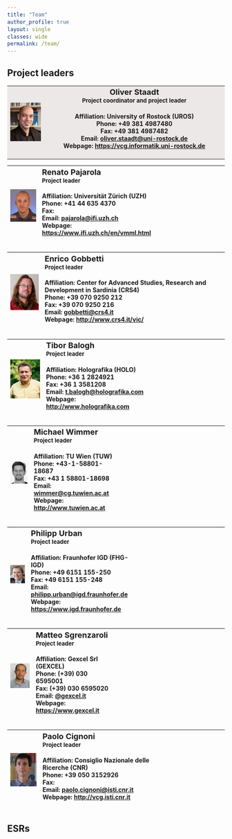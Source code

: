 ```yaml
---
title: "Team"
author_profile: true
layout: single
classes: wide
permalink: /team/
---
```


## Project leaders 
<!-- &nbsp; &nbsp; &nbsp; ESRs &nbsp; &nbsp; &nbsp; Management and Administrative -->



<!-- <table>
  <thead>
    <tr>
      <th>Employee</th>
      <th>Salary</th>
      <th> </th>
    </tr>
  </thead>
  <tbody>
    <tr>
      <td><a href="#">John Doe</a></td>
      <td>$1</td>
      <td>Because that’s all Steve Jobs needed for a salary.</td>
    </tr>
    <tr>
      <td><a href="#">Jane Doe</a></td>
      <td>$100K</td>
      <td>For all the blogging she does.</td>
    </tr>
    <tr>
      <td><a href="#">Fred Bloggs</a></td>
      <td>$100M</td>
      <td>Pictures are worth a thousand words, right? So Jane × 1,000.</td>
    </tr>
    <tr>
      <td><a href="#">Jane Bloggs</a></td>
      <td>$100B</td>
      <td>With hair like that?! Enough said.</td>
    </tr>
  </tbody>
</table>
-->
<table>
	<tbody>	
  <col width="130">
  <col width="560">
  <!-- <col width="130">
  <col width="80"> -->	
	<tr>
	   <th style="background-color:#ECE8E7"> <img src="/assets/images/staadt.jpg" alt="Oliver Staadt">
		</th>
		<th style="background-color:#ECE8E7">  <font size="4"> Oliver Staadt </font><br>									
          <font size="2">Project coordinator and project leader</font>
          <h4>														
          Affiliation: University of Rostock (UROS)
          <br>
          Phone: +49 381 4987480
          <br>
          Fax: +49 381 4987482
          <br>
				  Email: <a href="mailto:oliver.staadt@uni-rostock.de">oliver.staadt@uni-rostock.de</a>	
          <br>
          Webpage: <a href="https://vcg.informatik.uni-rostock.de">https://vcg.informatik.uni-rostock.de</a>	
          </h4>						
        </th>
        <!-- <th> &nbsp; &nbsp; &nbsp; &nbsp; &nbsp; &nbsp; &nbsp; &nbsp; &nbsp; &emsp; &nbsp; &emsp;</th>
        <th>&emsp; &emsp; &emsp; &emsp;</th> -->
    </tr>

</tbody>		
</table>

<table>
	<thead>		
	<tr>
	   <th> <img src="/assets/images/pajarola.JPG" alt="Renato Pajarola">
		</th>
		<th style="text-align: left"> <font size="4"> Renato Pajarola </font><br>									
          <font size="2">Project leader</font>
          <h4>														
          Affiliation: Universität Zürich (UZH)
          <br>
          Phone: +41 44 635 4370
          <br>
          Fax: 
          <br>
				  Email: <a href="mailto:pajarola@ifi.uzh.ch">pajarola@ifi.uzh.ch</a>	
          <br>
          Webpage: <a href="https://www.ifi.uzh.ch/en/vmml.html">https://www.ifi.uzh.ch/en/vmml.html</a>	
          </h4>						
        </th>
        <th> &nbsp; &nbsp; &nbsp; &nbsp; &nbsp; &nbsp; &nbsp; &nbsp; &nbsp; &emsp; &nbsp; &emsp;</th>
        <th>&emsp; &emsp; &emsp; &emsp;</th>
    </tr>

</thead>		
</table>

<table>
	<thead>		
	<tr>
	   <th> <img src="/assets/images/gobbetti.jpg" alt="Enrico Gobbetti">
		</th>
		<th style="text-align: left"> <font size="4"> Enrico Gobbetti </font><br>									
          <font size="2">Project leader</font>
          <h4>														
          Affiliation: Center for Advanced Studies, Research and Development in Sardinia (CRS4)
          <br>
          Phone: +39 070 9250 212
          <br>
          Fax: +39 070 9250 216
          <br>
				  Email: <a href="mailto:gobbetti@crs4.it">gobbetti@crs4.it</a>	
          <br>
          Webpage: <a href="http://www.crs4.it/vic/">http://www.crs4.it/vic/</a>	
          </h4>						
        </th>
        <th> </th>
    </tr>

</thead>		
</table>

<table>
	<thead>		
	<tr>
	   <th> <img src="/assets/images/balogh.jpg" alt="Tibor Balogh">
		</th>
		<th style="text-align: left"> <font size="4"> Tibor Balogh </font><br>									
          <font size="2">Project leader</font>
          <h4>														
          Affiliation: Holografika (HOLO)
          <br>
          Phone: +36 1 2824921
          <br>
          Fax: +36 1 3581208
          <br>
				  Email: <a href="mailto:t.balogh@holografika.com">t.balogh@holografika.com</a>	
          <br>
          Webpage: <a href="http://www.holografika.com">http://www.holografika.com</a>	
          </h4>						
        </th>
        <th> &nbsp; &nbsp; &nbsp; &nbsp; &nbsp; &nbsp; &nbsp; &nbsp; &nbsp; &emsp; &nbsp; &emsp;</th>
        <th> &nbsp; &nbsp; &nbsp; &nbsp; &nbsp; &nbsp; &nbsp; &nbsp; </th>
        <th> &nbsp;&nbsp; &nbsp;</th><th> <p style="margin-left: 0.3em;padding: 0.5em 0em 0em 0;"> </p> </th>
    </tr>

</thead>		
</table>

<table>
	<thead>		
	<tr>
	   <th> <img src="/assets/images/wimmer.jpg" alt="Michael Wimmer">
		</th>
		<th style="text-align: left"> <font size="4"> Michael Wimmer </font><br>									
          <font size="2">Project leader</font>
          <h4>														
          Affiliation: TU Wien (TUW)
          <br>
          Phone: +43-1-58801-18687
          <br>
          Fax: +43 1 58801-18698
          <br>
				  Email: <a href="mailto:wimmer@cg.tuwien.ac.at">wimmer@cg.tuwien.ac.at</a>	
          <br>
          Webpage: <a href="hhttp://www.tuwien.ac.at">http://www.tuwien.ac.at</a>	
          </h4>						
        </th>
        <th> &nbsp; &nbsp; &nbsp; &nbsp; &nbsp; &nbsp; &nbsp; &nbsp; </th>
        <th> &nbsp;&nbsp; &nbsp;</th><th> <p style="margin-left: 11.9em;padding: 0.5em 0em 0em 0;"> </p> </th>
    </tr>

</thead>		
</table>

<table>
	<thead>		
	<tr>
	   <th> <img src="/assets/images/urban.jpg" alt="Philipp Urban">
		</th>
		<th style="text-align: left"> <font size="4"> Philipp Urban </font><br>									
          <font size="2">Project leader</font>
          <h4>														
          Affiliation: Fraunhofer IGD (FHG-IGD)
          <br>
          Phone: +49 6151 155-250
          <br>
          Fax: +49 6151 155-248
          <br>
				  Email: <a href="mailto:philipp.urban@igd.fraunhofer.de">philipp.urban@igd.fraunhofer.de</a>	
          <br>
          Webpage: <a href="https://www.igd.fraunhofer.de">https://www.igd.fraunhofer.de</a>	
          </h4>						
        </th>
        <th> &nbsp; &nbsp; &nbsp; &nbsp; &nbsp; &nbsp; &nbsp; &nbsp; </th>
        <th> &nbsp;&nbsp; &nbsp;</th><th> <p style="margin-left: 9.4em;padding: 0.5em 0em 0em 0;"> </p> </th>
    </tr>

</thead>		
</table>

<table>
	<thead>		
	<tr>
	   <th> <img src="/assets/images/sgrenzaroli.jpg" alt="Matteo Sgrenzaroli">
		</th>
		<th style="text-align: left"> <font size="4"> Matteo Sgrenzaroli </font><br>									
          <font size="2">Project leader</font>
          <h4>														
          Affiliation: Gexcel Srl (GEXCEL)
          <br>
          Phone: (+39) 030 6595001  
          <br>
          Fax: (+39) 030 6595020
          <br>
				  Email: <a href="mailto:@gexcel.it">@gexcel.it</a>	
          <br>
          Webpage: <a href="https://www.gexcel.it">https://www.gexcel.it</a>	
          </h4>						
        </th>
        <th> &nbsp; &nbsp; &nbsp; &nbsp; &nbsp; &nbsp; &nbsp; &nbsp; </th>
        <th> &nbsp;&nbsp; &nbsp;</th><th> <p style="margin-left: 12.9em;padding: 0.5em 0em 0em 0;"> </p> </th>
    </tr>

</thead>		
</table>

<table>
	<thead>		
	<tr>
	   <th> <img src="/assets/images/cignoni.jpg" alt="Paolo Cignoni">
		</th>
		<th style="text-align: left"> <font size="4"> Paolo Cignoni </font><br>									
          <font size="2">Project leader</font>
          <h4>														
          Affiliation: Consiglio Nazionale delle Ricerche (CNR)
          <br>
          Phone: +39 050 3152926  
          <br>
          Fax: 
          <br>
				  Email: <a href="mailto:paolo.cignoni@isti.cnr.it ">paolo.cignoni@isti.cnr.it </a>	
          <br>
          Webpage: <a href="http://vcg.isti.cnr.it">http://vcg.isti.cnr.it</a>	
          </h4>						
        </th>
        <th> &nbsp; &nbsp; &nbsp; &nbsp; &nbsp; &nbsp; &nbsp; &nbsp; </th>
        <th> &nbsp;&nbsp; &nbsp;</th><th> <p style="margin-left: 5.0em;padding: 0.5em 0em 0em 0;"> </p> </th>
    </tr>

</thead>		
</table>


<!--
<p style="margin-left: 0.5em;padding: 0 7em 2em 0;border-width: 1px; border-color: black; border-style:solid; width:600px;background-color: #FFFF00;padding-right: 200px;padding-bottom: 100px;">Example of a paragraph with margin and padding.</p>
-->
## ESRs



<!--This is the base Jekyll theme. You can find out more info about customizing your Jekyll theme, as well as basic Jekyll usage documentation at [jekyllrb.com](https://jekyllrb.com/)

You can find the source code for Minima at GitHub:
[jekyll][jekyll-organization] /
[minima](https://github.com/jekyll/minima)

You can find the source code for Jekyll at GitHub:
[jekyll][jekyll-organization] /
[jekyll](https://github.com/jekyll/jekyll)


[jekyll-organization]: https://github.com/jekyll -->


